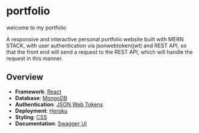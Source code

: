# portfolio 
welcome to my portfolio 

A responsive and interactive personal portfolio website built with MERN STACK, with user authentication via jsonwebtoken(jwt) and REST API, so that the front end will send a request to the REST API, which will handle the request in this manner.

## Overview

- **Framework**: [React](https://reactjs.org/)
- **Database**: [MongoDB](https://www.mongodb.com/)
- **Authentication**: [JSON Web Tokens](https://jwt.io/)
- **Deployment**: [Heroku](https://www.heroku.com/)
- **Styling**: [CSS](https://www.w3.org/Style/CSS/Overview.en.html)
- **Documentation**: [Swagger UI](https://swagger.io/)



